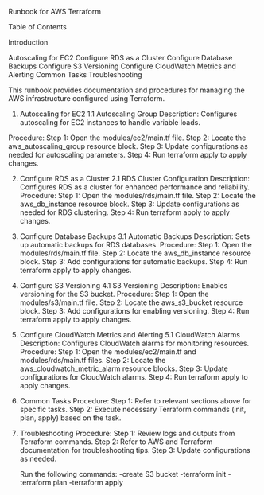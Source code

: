 Runbook for AWS Terraform

Table of Contents

 Introduction

 Autoscaling for EC2
 Configure RDS as a Cluster
 Configure Database Backups
 Configure S3 Versioning
 Configure CloudWatch Metrics and Alerting
 Common Tasks
 Troubleshooting

 This runbook provides documentation and procedures for managing the AWS infrastructure configured using Terraform.
1. Autoscaling for EC2 
  1.1 Autoscaling Group Description: Configures autoscaling for EC2 instances to handle variable loads.

  Procedure: 
  Step 1: Open the modules/ec2/main.tf file.
  Step 2: Locate the aws_autoscaling_group resource block. 
  Step 3: Update configurations as needed for autoscaling parameters. 
  Step 4: Run terraform apply to apply changes. 

2. Configure RDS as a Cluster 
 2.1 RDS Cluster Configuration Description: Configures RDS as a cluster for enhanced performance and reliability.
  Procedure: 
  Step 1: Open the modules/rds/main.tf file.
  Step 2: Locate the aws_db_instance resource block.
  Step 3: Update configurations as needed for RDS clustering.
  Step 4: Run terraform apply to apply changes.

3. Configure Database Backups
 3.1 Automatic Backups 
  Description: Sets up automatic backups for RDS databases.
  Procedure:
   Step 1: Open the modules/rds/main.tf file.
   Step 2: Locate the aws_db_instance resource block.
   Step 3: Add configurations for automatic backups.
   Step 4: Run terraform apply to apply changes.

4. Configure S3 Versioning 
 4.1 S3 Versioning 
  Description: Enables versioning for the S3 bucket.
  Procedure:
   Step 1: Open the modules/s3/main.tf file. 
   Step 2: Locate the aws_s3_bucket resource block. 
   Step 3: Add configurations for enabling versioning. 
   Step 4: Run terraform apply to apply changes. 
5. Configure CloudWatch Metrics and Alerting 
 5.1 CloudWatch Alarms 
  Description: Configures CloudWatch alarms for monitoring resources.
  Procedure: 
   Step 1: Open the modules/ec2/main.tf and modules/rds/main.tf files. 
   Step 2: Locate the aws_cloudwatch_metric_alarm resource blocks. 
   Step 3: Update configurations for CloudWatch alarms.
   Step 4: Run terraform apply to apply changes. 
6. Common Tasks
  Procedure:
   Step 1: Refer to relevant sections above for specific tasks. 
   Step 2: Execute necessary Terraform commands (init, plan, apply) based on the task.
7. Troubleshooting 
  Procedure: 
   Step 1: Review logs and outputs from Terraform commands.
   Step 2: Refer to AWS and Terraform documentation for troubleshooting tips. 
   Step 3: Update configurations as needed.

   Run the following commands:
    -create S3 bucket 
    -terraform init
    -terraform plan
    -terraform apply
   
